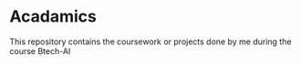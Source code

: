 # Acadamics
This repository contains the coursework or projects done by me during the course Btech-AI
